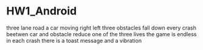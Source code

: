 # HW1_Android 
three lane road 
a car moving right left 
three obstacles fall down 
every crash beetwen car and obstacle reduce one of the three lives 
the game is endless in 
each crash there is a toast message and a vibration


